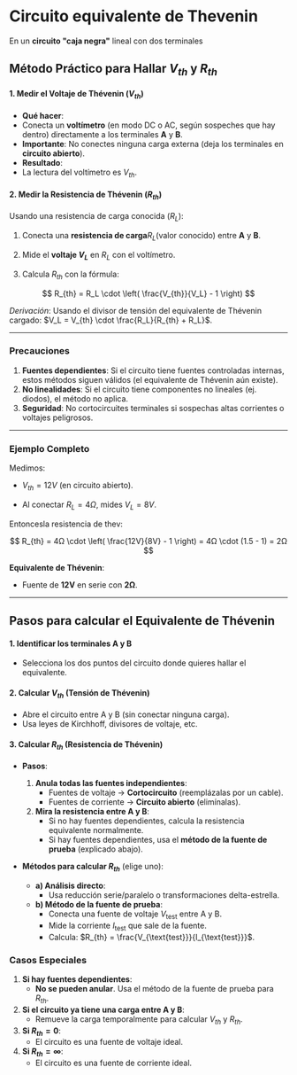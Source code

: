 # Circuito equivalente de Thevenin

En un **circuito "caja negra"** lineal con dos terminales 

## **Método Práctico para Hallar $V_{th}$ y $R_{th}$**

#### **1. Medir el Voltaje de Thévenin ($V_{th}$)**

- **Qué hacer**:  
- Conecta un **voltímetro** (en modo DC o AC, según sospeches que hay dentro) directamente a los terminales **A** y **B**.  
- **Importante**: No conectes ninguna carga externa (deja los terminales en **circuito abierto**).  
- **Resultado**:  
- La lectura del voltímetro es $V_{th}$.  

#### **2. Medir la Resistencia de Thévenin ($R_{th}$)**

Usando una resistencia de carga conocida ($R_L$):

1. Conecta una **resistencia de carga**$R_L$(valor conocido) entre **A** y **B**.

2. Mide el **voltaje $V_L$** en $R_L$ con el voltímetro.  

3. Calcula $R_{th}$ con la fórmula:  

$$
R_{th} = R_L \cdot \left( \frac{V_{th}}{V_L} - 1 \right)
$$

   *Derivación*: Usando el divisor de tensión del equivalente de Thévenin cargado: $V_L = V_{th} \cdot \frac{R_L}{R_{th} + R_L}$.  

---

### **Precauciones**

1. **Fuentes dependientes**: Si el circuito tiene fuentes controladas internas, estos métodos siguen válidos (el equivalente de Thévenin aún existe).  
2. **No linealidades**: Si el circuito tiene componentes no lineales (ej. diodos), el método no aplica.  
3. **Seguridad**: No cortocircuites terminales si sospechas altas corrientes o voltajes peligrosos.  

---

### **Ejemplo Completo**

Medimos:

- $V_{th} = 12V$ (en circuito abierto).  

- Al conectar $R_L = 4Ω$, mides $V_L = 8V$.  

Entoncesla resistencia de thev:

$$
R_{th} = 4Ω \cdot \left( \frac{12V}{8V} - 1 \right) = 4Ω \cdot (1.5 - 1) = 2Ω
$$

**Equivalente de Thévenin**:  

- Fuente de **12V** en serie con **2Ω**.  

---

## **Pasos para calcular el Equivalente de Thévenin**

#### **1. Identificar los terminales A y B**

- Selecciona los dos puntos del circuito donde quieres hallar el equivalente.  

#### **2. Calcular $V_{th}$ (Tensión de Thévenin)**

- Abre el circuito entre A y B (sin conectar ninguna carga).  
- Usa leyes de Kirchhoff, divisores de voltaje, etc.  

#### **3. Calcular $R_{th}$ (Resistencia de Thévenin)**

- **Pasos**:  
  
  1. **Anula todas las fuentes independientes**:  
     - Fuentes de voltaje → **Cortocircuito** (reemplázalas por un cable).  
     - Fuentes de corriente → **Circuito abierto** (elimínalas).  
  2. **Mira la resistencia entre A y B**:  
     - Si no hay fuentes dependientes, calcula la resistencia equivalente normalmente.  
     - Si hay fuentes dependientes, usa el **método de la fuente de prueba** (explicado abajo).  

- **Métodos para calcular $R_{th}$** (elige uno):  
  
  - **a) Análisis directo**:  
    - Usa reducción serie/paralelo o transformaciones delta-estrella.  
  - **b) Método de la fuente de prueba**:  
    - Conecta una fuente de voltaje $V_{\text{test}}$ entre A y B.  
    - Mide la corriente $I_{\text{test}}$ que sale de la fuente.  
    - Calcula: $R_{th} = \frac{V_{\text{test}}}{I_{\text{test}}}$.  

### **Casos Especiales**

1. **Si hay fuentes dependientes**:  
   - **No se pueden anular**. Usa el método de la fuente de prueba para $R_{th}$.  
2. **Si el circuito ya tiene una carga entre A y B**:  
   - Remueve la carga temporalmente para calcular $V_{th}$ y $R_{th}$.  
3. **Si $R_{th} = 0$**:  
   - El circuito es una fuente de voltaje ideal.  
4. **Si $R_{th} = \infty$**:  
   - El circuito es una fuente de corriente ideal.  

